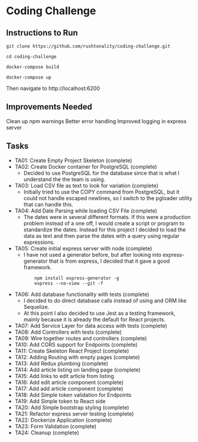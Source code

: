 # Coding Challenge

## Instructions to Run

```
git clone https://github.com/rushtonality/coding-challenge.git

cd coding-challenge

docker-compose build

docker-compose up
```

Then navigate to http://localhost:6200

## Improvements Needed
 Clean up npm warnings
 Better error handling
 Improved logging in express server
 


## Tasks
- TA01: Create Empty Project Skeleton (complete)    
- TA02: Create Docker container for PostgreSQL (complete)
    - Decided to use PostgreSQL for the database since that is what I understand the the team is using.
- TA03: Load CSV file as text to look for variation (complete)
    - Initially tried to use the COPY command from PostgreSQL, but it could not handle escaped newlines, so I switch to the pgloader utility that can handle this.
- TA04: Add Date Parsing while loading CSV File (complete)
    - The dates were in several different formats.  If this were a production problem instead of a one off, I would create a script or program to standardize the dates.  Instead for this project I decided to load the data as text and then parse the dates with a query using regular expressions.
- TA05: Create initial express server with node (complete)
    - I have not used a generator before, but after looking into express-generator that is from express, I decided that it gave a good framework.
        ```
            npm install express-generator -g
            express --no-view --git -f
        ```
- TA06: Add database functionality with tests (complete)
    - I decided to do direct database calls instead of using and ORM like Sequelize.
    - At this point I also decided to use Jest as a testing framework, mainly because it is already the default for React projects.
- TA07: Add Service Layer for data access with tests (complete)
- TA08: Add Controllers with tests (complete)
- TA09: Wire together routes and controllers (complete)
- TA10: Add CORS support for Endpoints (complete)
- TA11: Create Skeleton React Project (complete)
- TA12: Adding Routing with empty pages (complete)
- TA13: Add Redux plumbing (complete)
- TA14: Add article listing on landing page (complete)
- TA15: Add links to edit article from listing
- TA16: Add edit article component (complete)
- TA17: Add add article component (complete)
- TA18: Add Simple token validation for Endpoints
- TA19: Add Simple token to React side
- TA20: Add Simple bootstrap styling (complete)
- TA21: Refactor express server testing (complete)
- TA22: Dockerize Application (complete)
- TA23: Form Validation (complete)
- TA24: Cleanup (complete)
